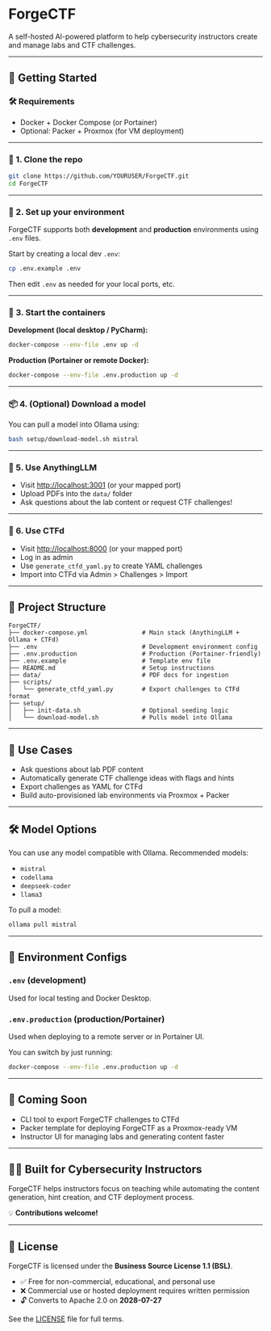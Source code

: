 # ForgeCTF

A self-hosted AI-powered platform to help cybersecurity instructors create and manage labs and CTF challenges.

---

## 🚀 Getting Started

### 🛠 Requirements
- Docker + Docker Compose (or Portainer)
- Optional: Packer + Proxmox (for VM deployment)

---

### 🔧 1. Clone the repo

```bash
git clone https://github.com/YOURUSER/ForgeCTF.git
cd ForgeCTF
```

---

### 🌱 2. Set up your environment

ForgeCTF supports both **development** and **production** environments using `.env` files.

Start by creating a local dev `.env`:

```bash
cp .env.example .env
```

Then edit `.env` as needed for your local ports, etc.

---

### 🐳 3. Start the containers

**Development (local desktop / PyCharm):**
```bash
docker-compose --env-file .env up -d
```

**Production (Portainer or remote Docker):**
```bash
docker-compose --env-file .env.production up -d
```

---

### 📦 4. (Optional) Download a model

You can pull a model into Ollama using:

```bash
bash setup/download-model.sh mistral
```

---

### 💬 5. Use AnythingLLM

- Visit [http://localhost:3001](http://localhost:3001) (or your mapped port)
- Upload PDFs into the `data/` folder
- Ask questions about the lab content or request CTF challenges!

---

### 🎯 6. Use CTFd

- Visit [http://localhost:8000](http://localhost:8000) (or your mapped port)
- Log in as admin
- Use `generate_ctfd_yaml.py` to create YAML challenges
- Import into CTFd via Admin > Challenges > Import

---

## 📁 Project Structure

```
ForgeCTF/
├── docker-compose.yml               # Main stack (AnythingLLM + Ollama + CTFd)
├── .env                             # Development environment config
├── .env.production                  # Production (Portainer-friendly)
├── .env.example                     # Template env file
├── README.md                        # Setup instructions
├── data/                            # PDF docs for ingestion
├── scripts/
│   └── generate_ctfd_yaml.py        # Export challenges to CTFd format
├── setup/
│   ├── init-data.sh                 # Optional seeding logic
│   └── download-model.sh            # Pulls model into Ollama
```

---

## 🧠 Use Cases

- Ask questions about lab PDF content
- Automatically generate CTF challenge ideas with flags and hints
- Export challenges as YAML for CTFd
- Build auto-provisioned lab environments via Proxmox + Packer

---

## 🛠 Model Options

You can use any model compatible with Ollama. Recommended models:

- `mistral`
- `codellama`
- `deepseek-coder`
- `llama3`

To pull a model:
```bash
ollama pull mistral
```

---

## 🔄 Environment Configs

### `.env` (development)
Used for local testing and Docker Desktop.

### `.env.production` (production/Portainer)
Used when deploying to a remote server or in Portainer UI.

You can switch by just running:

```bash
docker-compose --env-file .env.production up -d
```

---

## 🧰 Coming Soon

- CLI tool to export ForgeCTF challenges to CTFd
- Packer template for deploying ForgeCTF as a Proxmox-ready VM
- Instructor UI for managing labs and generating content faster

---

## 👨‍🏫 Built for Cybersecurity Instructors

ForgeCTF helps instructors focus on teaching while automating the content generation, hint creation, and CTF deployment process.

💡 **Contributions welcome!**

---

## 📝 License

ForgeCTF is licensed under the **Business Source License 1.1 (BSL)**.

- ✅ Free for non-commercial, educational, and personal use
- ❌ Commercial use or hosted deployment requires written permission
- 🔓 Converts to Apache 2.0 on **2028-07-27**

See the [LICENSE](./LICENSE) file for full terms.